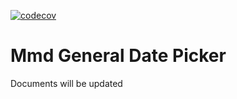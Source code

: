 [![codecov](https://codecov.io/gh/mammad2c/mmd-general-date-picker/branch/master/graph/badge.svg?token=GE5SS1QWCN)](https://codecov.io/gh/mammad2c/mmd-general-date-picker)

# Mmd General Date Picker

Documents will be updated
